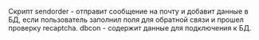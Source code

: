 Скрипт sendorder - отправит сообщение на почту и добавит данные в БД, если пользователь заполнил поля для обратной связи и прошел проверку recaptcha.
dbcon - содержит данные для подключения к БД.
